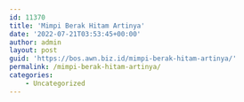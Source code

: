 ```yaml
---
id: 11370
title: 'Mimpi Berak Hitam Artinya'
date: '2022-07-21T03:53:45+00:00'
author: admin
layout: post
guid: 'https://bos.awn.biz.id/mimpi-berak-hitam-artinya/'
permalink: /mimpi-berak-hitam-artinya/
categories:
    - Uncategorized
---
```


